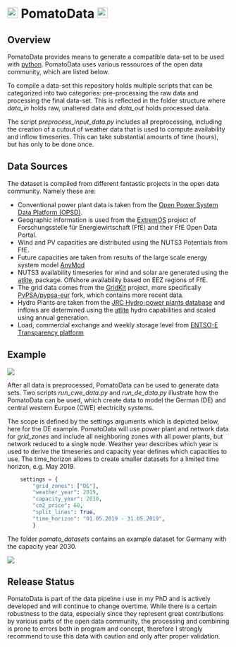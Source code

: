 <img  height="24" src="https://raw.githubusercontent.com/richard-weinhold/pomato/main/docs/_static/graphics/pomato_logo_small.png"> PomatoData <img  height="24" src="https://raw.githubusercontent.com/richard-weinhold/pomato/main/docs/_static/graphics/pomato_logo_small.png">
=========================================================================================================================================================

Overview
--------

PomatoData provides means to generate a compatible data-set to be used with [python](https://github.com/richard-weinhold/pomato/). PomatoData uses various ressources of the open data community, which are listed below. 

To compile a data-set this repository holds multiple scripts that can be categorized into two categories: pre-processing the raw data and processing the final data-set. This is reflected in the folder structure where *data_in* holds raw, unaltered data and *data_out* holds processed data. 

The script *preprocess_input_data.py* includes all preprocessing, including the creation of a cutout of weather data that is used to compute availability and inflow timeseries. This can take substantial amounts of time (hours), but has only to be done once.  

Data Sources
------------

The dataset is compiled from different fantastic projects in the open data community. Namely these are:

   - Conventional power plant data is taken from the [Open Power System Data Platform (OPSD)](https://open-power-system-data.org/).
   - Geographic information is used from the [ExtremOS](https://opendata.ffe.de/project/extremos/) project of Forschungsstelle für Energiewirtschaft (FfE) and their FfE Open Data Portal.   
   - Wind and PV capacities are distributed using the NUTS3 Potentials from FfE. 
   - Future capacities are taken from results of the large scale energy system model [AnyMod](https://github.com/leonardgoeke/AnyMOD.jl)
   - NUTS3 availability timeseries for wind and solar are generated using the [atlite](https://github.com/PyPSA/atlite), package. Offshore availability based on EEZ regions of FfE.
   - The grid data comes from the [GridKit](https://github.com/bdw/GridKit) project, more specifically [PyPSA/pypsa-eur](https://github.com/PyPSA/pypsa-eur/tree/master/data/entsoegridkit) fork, which contains more recent data. 
   - Hydro Plants are taken from the [JRC Hydro-power plants database](https://github.com/energy-modelling-toolkit/hydro-power-database) and inflows are determined using the [atlite](https://github.com/PyPSA/atlite) hydro capabilities and scaled using annual generation.
   - Load, commercial exchange and weekly storage level from [ENTSO-E Transparency platform](https://transparency.entsoe.eu/)


Example
-------
<img  src="https://github.com/richard-weinhold/pomato_data/blob/main/docs/_static/generation_plot.png?raw=true">

After all data is preprocessed, PomatoData can be used to generate data sets. Two scripts *run_cwe_data.py* and *run_de_data.py* illustrate how the PomatoData can be used, which create data to model the German (DE) and central western Eurpoe (CWE) electricity systems.

The scope is defined by the settings arguments which is depicted below, here for the DE example. PomatoData will use power plant and network data for *grid_zones* and include all neighboring zones with all power plants, but network reduced to a single node. Weather year describes which year is used to derive the timeseries and capacity year defines which capacities to use. The time_horizon allows to create smaller datasets for a limited time horizon, e.g. May 2019. 

```python
    settings = {
        "grid_zones": ["DE"], 
        "weather_year": 2019,
        "capacity_year": 2030, 
        "co2_price": 60,
        "split_lines": True,
        "time_horizon": "01.05.2019 - 31.05.2019",
        }
```

The folder *pomato_datasets* contains an example dataset for Germany with the capacity year 2030.  

<img  src="https://github.com/richard-weinhold/pomato_data/blob/main/docs/_static/map_cwe.png?raw=true">

Release Status
--------------

PomatoData is part of the data pipeline i use in my PhD and is actively developed and will continue to change overtime. While there is a certain robustness to the data, especially since they represent great contributions by various parts of the open data community, the processing and combining is prone to errors both in program and concept, therefore I strongly recommend to use this data with caution and only after proper validation. 
